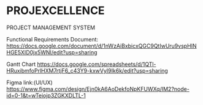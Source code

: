 # PROJEXCELLENCE
PROJECT MANAGEMENT SYSTEM

Functional Requirements Document:
https://docs.google.com/document/d/1nWzAiBxbicxQGC9QtIwUru9vspHINHGE5XID0jx5WNI/edit?usp=sharing

Gantt Chart
https://docs.google.com/spreadsheets/d/1QTl-HRuxibmfoPrlHXM7rtjF6_c43Y9-kxwVyI9Ik6k/edit?usp=sharing

Figma link:(UI/UX)
https://www.figma.com/design/Ejn0kA6AoDekfoNpKFUWXq/IM2?node-id=0-1&t=wTeiojp3ZGKXDLTL-1



